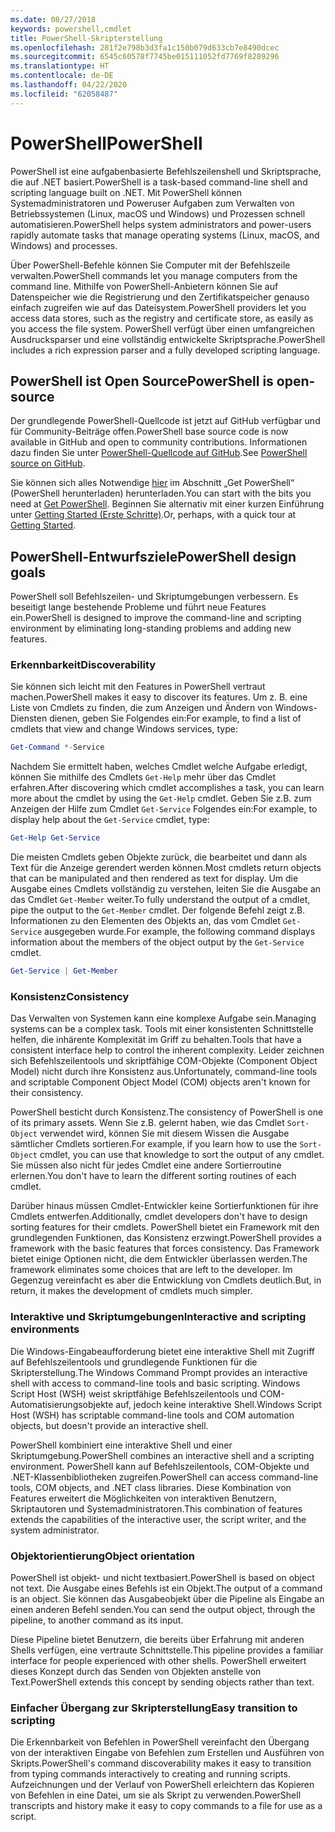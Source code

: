 ```yaml
---
ms.date: 08/27/2018
keywords: powershell,cmdlet
title: PowerShell-Skripterstellung
ms.openlocfilehash: 281f2e798b3d3fa1c150b079d633cb7e8490dcec
ms.sourcegitcommit: 6545c60578f7745be015111052fd7769f8289296
ms.translationtype: HT
ms.contentlocale: de-DE
ms.lasthandoff: 04/22/2020
ms.locfileid: "62058487"
---
```

# <a name="powershell"></a><span data-ttu-id="5633b-103">PowerShell</span><span class="sxs-lookup"><span data-stu-id="5633b-103">PowerShell</span></span>

<span data-ttu-id="5633b-104">PowerShell ist eine aufgabenbasierte Befehlszeilenshell und Skriptsprache, die auf .NET basiert.</span><span class="sxs-lookup"><span data-stu-id="5633b-104">PowerShell is a task-based command-line shell and scripting language built on .NET.</span></span>
<span data-ttu-id="5633b-105">Mit PowerShell können Systemadministratoren und Poweruser Aufgaben zum Verwalten von Betriebssystemen (Linux, macOS und Windows) und Prozessen schnell automatisieren.</span><span class="sxs-lookup"><span data-stu-id="5633b-105">PowerShell helps system administrators and power-users rapidly automate tasks that manage operating systems (Linux, macOS, and Windows) and processes.</span></span>

<span data-ttu-id="5633b-106">Über PowerShell-Befehle können Sie Computer mit der Befehlszeile verwalten.</span><span class="sxs-lookup"><span data-stu-id="5633b-106">PowerShell commands let you manage computers from the command line.</span></span> <span data-ttu-id="5633b-107">Mithilfe von PowerShell-Anbietern können Sie auf Datenspeicher wie die Registrierung und den Zertifikatspeicher genauso einfach zugreifen wie auf das Dateisystem.</span><span class="sxs-lookup"><span data-stu-id="5633b-107">PowerShell providers let you access data stores, such as the registry and certificate store, as easily as you access the file system.</span></span> <span data-ttu-id="5633b-108">PowerShell verfügt über einen umfangreichen Ausdrucksparser und eine vollständig entwickelte Skriptsprache.</span><span class="sxs-lookup"><span data-stu-id="5633b-108">PowerShell includes a rich expression parser and a fully developed scripting language.</span></span>

## <a name="powershell-is-open-source"></a><span data-ttu-id="5633b-109">PowerShell ist Open Source</span><span class="sxs-lookup"><span data-stu-id="5633b-109">PowerShell is open-source</span></span>

<span data-ttu-id="5633b-110">Der grundlegende PowerShell-Quellcode ist jetzt auf GitHub verfügbar und für Community-Beiträge offen.</span><span class="sxs-lookup"><span data-stu-id="5633b-110">PowerShell base source code is now available in GitHub and open to community contributions.</span></span>
<span data-ttu-id="5633b-111">Informationen dazu finden Sie unter [PowerShell-Quellcode auf GitHub](https://github.com/powershell/powershell).</span><span class="sxs-lookup"><span data-stu-id="5633b-111">See [PowerShell source on GitHub](https://github.com/powershell/powershell).</span></span>

<span data-ttu-id="5633b-112">Sie können sich alles Notwendige [hier](https://github.com/PowerShell/PowerShell#get-powershell) im Abschnitt „Get PowerShell“ (PowerShell herunterladen) herunterladen.</span><span class="sxs-lookup"><span data-stu-id="5633b-112">You can start with the bits you need at [Get PowerShell](https://github.com/PowerShell/PowerShell#get-powershell).</span></span>
<span data-ttu-id="5633b-113">Beginnen Sie alternativ mit einer kurzen Einführung unter [Getting Started (Erste Schritte)](https://github.com/PowerShell/PowerShell/blob/master/docs/learning-powershell).</span><span class="sxs-lookup"><span data-stu-id="5633b-113">Or, perhaps, with a quick tour at [Getting Started](https://github.com/PowerShell/PowerShell/blob/master/docs/learning-powershell).</span></span>

## <a name="powershell-design-goals"></a><span data-ttu-id="5633b-114">PowerShell-Entwurfsziele</span><span class="sxs-lookup"><span data-stu-id="5633b-114">PowerShell design goals</span></span>

<span data-ttu-id="5633b-115">PowerShell soll Befehlszeilen- und Skriptumgebungen verbessern. Es beseitigt lange bestehende Probleme und führt neue Features ein.</span><span class="sxs-lookup"><span data-stu-id="5633b-115">PowerShell is designed to improve the command-line and scripting environment by eliminating long-standing problems and adding new features.</span></span>

### <a name="discoverability"></a><span data-ttu-id="5633b-116">Erkennbarkeit</span><span class="sxs-lookup"><span data-stu-id="5633b-116">Discoverability</span></span>

<span data-ttu-id="5633b-117">Sie können sich leicht mit den Features in PowerShell vertraut machen.</span><span class="sxs-lookup"><span data-stu-id="5633b-117">PowerShell makes it easy to discover its features.</span></span> <span data-ttu-id="5633b-118">Um z. B. eine Liste von Cmdlets zu finden, die zum Anzeigen und Ändern von Windows-Diensten dienen, geben Sie Folgendes ein:</span><span class="sxs-lookup"><span data-stu-id="5633b-118">For example, to find a list of cmdlets that view and change Windows services, type:</span></span>

```powershell
Get-Command *-Service
```

<span data-ttu-id="5633b-119">Nachdem Sie ermittelt haben, welches Cmdlet welche Aufgabe erledigt, können Sie mithilfe des Cmdlets `Get-Help` mehr über das Cmdlet erfahren.</span><span class="sxs-lookup"><span data-stu-id="5633b-119">After discovering which cmdlet accomplishes a task, you can learn more about the cmdlet by using the `Get-Help` cmdlet.</span></span> <span data-ttu-id="5633b-120">Geben Sie z.B. zum Anzeigen der Hilfe zum Cmdlet `Get-Service` Folgendes ein:</span><span class="sxs-lookup"><span data-stu-id="5633b-120">For example, to display help about the `Get-Service` cmdlet, type:</span></span>

```powershell
Get-Help Get-Service
```

<span data-ttu-id="5633b-121">Die meisten Cmdlets geben Objekte zurück, die bearbeitet und dann als Text für die Anzeige gerendert werden können.</span><span class="sxs-lookup"><span data-stu-id="5633b-121">Most cmdlets return objects that can be manipulated and then rendered as text for display.</span></span> <span data-ttu-id="5633b-122">Um die Ausgabe eines Cmdlets vollständig zu verstehen, leiten Sie die Ausgabe an das Cmdlet `Get-Member` weiter.</span><span class="sxs-lookup"><span data-stu-id="5633b-122">To fully understand the output of a cmdlet, pipe the output to the `Get-Member` cmdlet.</span></span> <span data-ttu-id="5633b-123">Der folgende Befehl zeigt z.B. Informationen zu den Elementen des Objekts an, das vom Cmdlet `Get-Service` ausgegeben wurde.</span><span class="sxs-lookup"><span data-stu-id="5633b-123">For example, the following command displays information about the members of the object output by the `Get-Service` cmdlet.</span></span>

```powershell
Get-Service | Get-Member
```

### <a name="consistency"></a><span data-ttu-id="5633b-124">Konsistenz</span><span class="sxs-lookup"><span data-stu-id="5633b-124">Consistency</span></span>

<span data-ttu-id="5633b-125">Das Verwalten von Systemen kann eine komplexe Aufgabe sein.</span><span class="sxs-lookup"><span data-stu-id="5633b-125">Managing systems can be a complex task.</span></span> <span data-ttu-id="5633b-126">Tools mit einer konsistenten Schnittstelle helfen, die inhärente Komplexität im Griff zu behalten.</span><span class="sxs-lookup"><span data-stu-id="5633b-126">Tools that have a consistent interface help to control the inherent complexity.</span></span> <span data-ttu-id="5633b-127">Leider zeichnen sich Befehlszeilentools und skriptfähige COM-Objekte (Component Object Model) nicht durch ihre Konsistenz aus.</span><span class="sxs-lookup"><span data-stu-id="5633b-127">Unfortunately, command-line tools and scriptable Component Object Model (COM) objects aren't known for their consistency.</span></span>

<span data-ttu-id="5633b-128">PowerShell besticht durch Konsistenz.</span><span class="sxs-lookup"><span data-stu-id="5633b-128">The consistency of PowerShell is one of its primary assets.</span></span> <span data-ttu-id="5633b-129">Wenn Sie z.B. gelernt haben, wie das Cmdlet `Sort-Object` verwendet wird, können Sie mit diesem Wissen die Ausgabe sämtlicher Cmdlets sortieren.</span><span class="sxs-lookup"><span data-stu-id="5633b-129">For example, if you learn how to use the `Sort-Object` cmdlet, you can use that knowledge to sort the output of any cmdlet.</span></span> <span data-ttu-id="5633b-130">Sie müssen also nicht für jedes Cmdlet eine andere Sortierroutine erlernen.</span><span class="sxs-lookup"><span data-stu-id="5633b-130">You don't have to learn the different sorting routines of each cmdlet.</span></span>

<span data-ttu-id="5633b-131">Darüber hinaus müssen Cmdlet-Entwickler keine Sortierfunktionen für ihre Cmdlets entwerfen.</span><span class="sxs-lookup"><span data-stu-id="5633b-131">Additionally, cmdlet developers don't have to design sorting features for their cmdlets.</span></span> <span data-ttu-id="5633b-132">PowerShell bietet ein Framework mit den grundlegenden Funktionen, das Konsistenz erzwingt.</span><span class="sxs-lookup"><span data-stu-id="5633b-132">PowerShell provides a framework with the basic features that forces consistency.</span></span> <span data-ttu-id="5633b-133">Das Framework bietet einige Optionen nicht, die dem Entwickler überlassen werden.</span><span class="sxs-lookup"><span data-stu-id="5633b-133">The framework eliminates some choices that are left to the developer.</span></span> <span data-ttu-id="5633b-134">Im Gegenzug vereinfacht es aber die Entwicklung von Cmdlets deutlich.</span><span class="sxs-lookup"><span data-stu-id="5633b-134">But, in return, it makes the development of cmdlets much simpler.</span></span>

### <a name="interactive-and-scripting-environments"></a><span data-ttu-id="5633b-135">Interaktive und Skriptumgebungen</span><span class="sxs-lookup"><span data-stu-id="5633b-135">Interactive and scripting environments</span></span>

<span data-ttu-id="5633b-136">Die Windows-Eingabeaufforderung bietet eine interaktive Shell mit Zugriff auf Befehlszeilentools und grundlegende Funktionen für die Skripterstellung.</span><span class="sxs-lookup"><span data-stu-id="5633b-136">The Windows Command Prompt provides an interactive shell with access to command-line tools and basic scripting.</span></span> <span data-ttu-id="5633b-137">Windows Script Host (WSH) weist skriptfähige Befehlszeilentools und COM-Automatisierungsobjekte auf, jedoch keine interaktive Shell.</span><span class="sxs-lookup"><span data-stu-id="5633b-137">Windows Script Host (WSH) has scriptable command-line tools and COM automation objects, but doesn't provide an interactive shell.</span></span>

<span data-ttu-id="5633b-138">PowerShell kombiniert eine interaktive Shell und einer Skriptumgebung.</span><span class="sxs-lookup"><span data-stu-id="5633b-138">PowerShell combines an interactive shell and a scripting environment.</span></span> <span data-ttu-id="5633b-139">PowerShell kann auf Befehlszeilentools, COM-Objekte und .NET-Klassenbibliotheken zugreifen.</span><span class="sxs-lookup"><span data-stu-id="5633b-139">PowerShell can access command-line tools, COM objects, and .NET class libraries.</span></span> <span data-ttu-id="5633b-140">Diese Kombination von Features erweitert die Möglichkeiten von interaktiven Benutzern, Skriptautoren und Systemadministratoren.</span><span class="sxs-lookup"><span data-stu-id="5633b-140">This combination of features extends the capabilities of the interactive user, the script writer, and the system administrator.</span></span>

### <a name="object-orientation"></a><span data-ttu-id="5633b-141">Objektorientierung</span><span class="sxs-lookup"><span data-stu-id="5633b-141">Object orientation</span></span>

<span data-ttu-id="5633b-142">PowerShell ist objekt- und nicht textbasiert.</span><span class="sxs-lookup"><span data-stu-id="5633b-142">PowerShell is based on object not text.</span></span> <span data-ttu-id="5633b-143">Die Ausgabe eines Befehls ist ein Objekt.</span><span class="sxs-lookup"><span data-stu-id="5633b-143">The output of a command is an object.</span></span> <span data-ttu-id="5633b-144">Sie können das Ausgabeobjekt über die Pipeline als Eingabe an einen anderen Befehl senden.</span><span class="sxs-lookup"><span data-stu-id="5633b-144">You can send the output object, through the pipeline, to another command as its input.</span></span>

<span data-ttu-id="5633b-145">Diese Pipeline bietet Benutzern, die bereits über Erfahrung mit anderen Shells verfügen, eine vertraute Schnittstelle.</span><span class="sxs-lookup"><span data-stu-id="5633b-145">This pipeline provides a familiar interface for people experienced with other shells.</span></span> <span data-ttu-id="5633b-146">PowerShell erweitert dieses Konzept durch das Senden von Objekten anstelle von Text.</span><span class="sxs-lookup"><span data-stu-id="5633b-146">PowerShell extends this concept by sending objects rather than text.</span></span>

### <a name="easy-transition-to-scripting"></a><span data-ttu-id="5633b-147">Einfacher Übergang zur Skripterstellung</span><span class="sxs-lookup"><span data-stu-id="5633b-147">Easy transition to scripting</span></span>

<span data-ttu-id="5633b-148">Die Erkennbarkeit von Befehlen in PowerShell vereinfacht den Übergang von der interaktiven Eingabe von Befehlen zum Erstellen und Ausführen von Skripts.</span><span class="sxs-lookup"><span data-stu-id="5633b-148">PowerShell's command discoverability makes it easy to transition from typing commands interactively to creating and running scripts.</span></span> <span data-ttu-id="5633b-149">Aufzeichnungen und der Verlauf von PowerShell erleichtern das Kopieren von Befehlen in eine Datei, um sie als Skript zu verwenden.</span><span class="sxs-lookup"><span data-stu-id="5633b-149">PowerShell transcripts and history make it easy to copy commands to a file for use as a script.</span></span>
